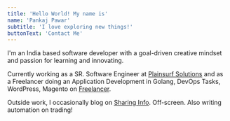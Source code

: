 ```yaml
---
title: 'Hello World! My name is'
name: 'Pankaj Pawar'
subtitle: 'I love exploring new things!'
buttonText: 'Contact Me'
---
```


I'm an India based software developer with a goal-driven creative mindset and passion for learning and innovating.

Currently working as a SR. Software Engineer at [Plainsurf Solutions](https://plainsurf.com/) and as a Freelancer doing an Application Development in Golang, DevOps Tasks, WordPress, Magento on [Freelancer](https://www.freelancer.com/u/pankaj91).

Outside work, I occasionally blog on [Sharing Info](https://www.sharinginfo.in/). Off-screen. Also writing automation on trading!

